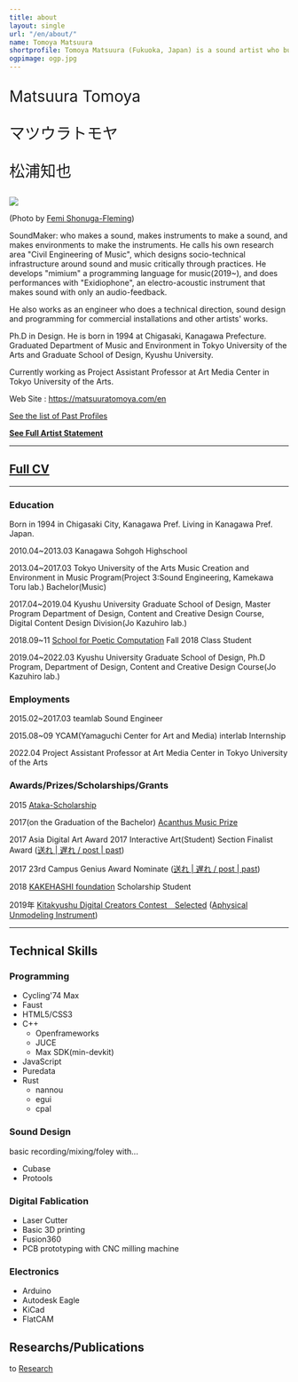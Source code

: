 ```yaml
---
title: about
layout: single
url: "/en/about/"
name: Tomoya Matsuura
shortprofile: Tomoya Matsuura (Fukuoka, Japan) is a sound artist who builds systems that describe and generate sound. These take the form of music, sound installations, and instruments.
ogpimage: ogp.jpg
---
```


<p style="font-size:200%; margin:1em 0;">
Matsuura Tomoya
</p>
<p style="font-size:200%; margin:1em 0;">
マツウラトモヤ
</p>
<p style="font-size:200%; margin:1em 0;">
松浦知也
</p>


![](profile.jpg)


(Photo by [Femi Shonuga-Fleming](https://femishonuga.com/))

SoundMaker: who makes a sound, makes instruments to make a sound, and makes environments to make the instruments. He calls his own research area "Civil Engineering of Music", which designs socio-technical infrastructure around sound and music critically through practices.
He develops "mimium" a programming language for music(2019~), and does performances with "Exidiophone", an electro-acoustic instrument that makes sound with only an audio-feedback.

He also works as an engineer who does a technical direction, sound design and programming for commercial installations and other artists' works.

Ph.D in Design. He is born in 1994 at Chigasaki, Kanagawa Prefecture. Graduated Department of Music and Environment in Tokyo University of the Arts and Graduate School of Design, Kyushu University.

Currently working as Project Assistant Professor at Art Media Center in Tokyo University of the Arts.

Web Site : <https://matsuuratomoya.com/en>

[See the list of Past Profiles](./past-profiles)

**[See Full Artist Statement](./statement)**

---

## [Full CV](./cv)

---

### Education

Born in 1994 in Chigasaki City, Kanagawa Pref. Living in Kanagawa Pref. Japan.

2010.04~2013.03 Kanagawa Sohgoh Highschool

2013.04~2017.03 Tokyo University of the Arts Music Creation and Environment in Music Program(Project 3:Sound Engineering, Kamekawa Toru lab.) Bachelor(Music)

2017.04~2019.04 Kyushu University Graduate School of Design, Master Program Department of Design, Content and Creative Design Course, Digital Content Design Division(Jo Kazuhiro lab.)

2018.09~11 [School for Poetic Computation](https://sfpc.io) Fall 2018 Class Student

2019.04~2022.03 Kyushu University Graduate School of Design, Ph.D Program, Department of Design, Content and Creative Design Course(Jo Kazuhiro lab.)

### Employments

2015.02~2017.03 teamlab Sound Engineer

2015.08~09 YCAM(Yamaguchi Center for Art and Media) interlab Internship

2022.04 Project Assistant Professor at Art Media Center in Tokyo University of the Arts

### Awards/Prizes/Scholarships/Grants

2015 [Ataka-Scholarship](https://www.geidai.ac.jp/life/scholarship/geidai_scholarship)

2017(on the Graduation of the Bachelor) [Acanthus Music Prize](https://www.geidai.ac.jp/information/prize/acanthus)

2017 Asia Digital Art Award 2017 Interactive Art(Student) Section Finalist Award ([送れ | 遅れ / post | past](/en/works/post-past_sotsuten))

2017 23rd Campus Genius Award Nominate ([送れ | 遅れ / post | past](/en/works/post-past_sotsuten))

2018 [KAKEHASHI foundation](https://www.kakehashi-foundation.jp) Scholarship Student

2019年 [Kitakyushu Digital Creators Contest　Selected](http://kdcc.info/archive/2019.html) ([Aphysical Unmodeling Instrument](/en/works/aphysical-unmodeling-instrument))

---

## Technical Skills

### Programming

- Cycling'74 Max
- Faust
- HTML5/CSS3
- C++
  - Openframeworks
  - JUCE
  - Max SDK(min-devkit)
- JavaScript
- Puredata
- Rust
  - nannou
  - egui
  - cpal

### Sound Design

basic recording/mixing/foley with...

- Cubase
- Protools

### Digital Fablication

- Laser Cutter
- Basic 3D printing
- Fusion360
- PCB prototyping with CNC milling machine

### Electronics

- Arduino
- Autodesk Eagle 
- KiCad
- FlatCAM

## Researchs/Publications

to [Research](/en/research)